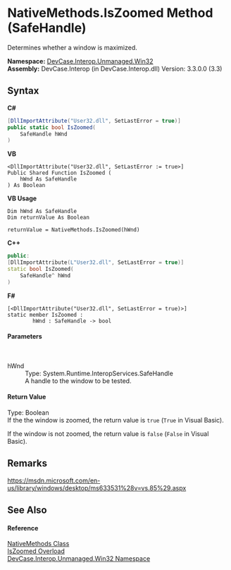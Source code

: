 # NativeMethods.IsZoomed Method (SafeHandle)
 

Determines whether a window is maximized.

**Namespace:**&nbsp;<a href="N_DevCase_Interop_Unmanaged_Win32">DevCase.Interop.Unmanaged.Win32</a><br />**Assembly:**&nbsp;DevCase.Interop (in DevCase.Interop.dll) Version: 3.3.0.0 (3.3)

## Syntax

**C#**<br />
``` C#
[DllImportAttribute("User32.dll", SetLastError = true)]
public static bool IsZoomed(
	SafeHandle hWnd
)
```

**VB**<br />
``` VB
<DllImportAttribute("User32.dll", SetLastError := true>]
Public Shared Function IsZoomed ( 
	hWnd As SafeHandle
) As Boolean
```

**VB Usage**<br />
``` VB Usage
Dim hWnd As SafeHandle
Dim returnValue As Boolean

returnValue = NativeMethods.IsZoomed(hWnd)
```

**C++**<br />
``` C++
public:
[DllImportAttribute(L"User32.dll", SetLastError = true)]
static bool IsZoomed(
	SafeHandle^ hWnd
)
```

**F#**<br />
``` F#
[<DllImportAttribute("User32.dll", SetLastError = true)>]
static member IsZoomed : 
        hWnd : SafeHandle -> bool 

```


#### Parameters
&nbsp;<dl><dt>hWnd</dt><dd>Type: System.Runtime.InteropServices.SafeHandle<br />A handle to the window to be tested.</dd></dl>

#### Return Value
Type: Boolean<br />If the the window is zoomed, the return value is `true` (`True` in Visual Basic). 

 If the window is not zoomed, the return value is `false` (`False` in Visual Basic).

## Remarks
<a href="https://msdn.microsoft.com/en-us/library/windows/desktop/ms633531%28v=vs.85%29.aspx" target="_blank">https://msdn.microsoft.com/en-us/library/windows/desktop/ms633531%28v=vs.85%29.aspx</a>

## See Also


#### Reference
<a href="T_DevCase_Interop_Unmanaged_Win32_NativeMethods">NativeMethods Class</a><br /><a href="Overload_DevCase_Interop_Unmanaged_Win32_NativeMethods_IsZoomed">IsZoomed Overload</a><br /><a href="N_DevCase_Interop_Unmanaged_Win32">DevCase.Interop.Unmanaged.Win32 Namespace</a><br />